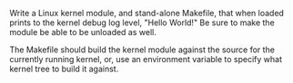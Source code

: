 Write a Linux kernel module, and stand-alone Makefile, that when loaded
prints to the kernel debug log level, "Hello World!"  Be sure to make
the module be able to be unloaded as well.

The Makefile should build the kernel module against the source for the
currently running kernel, or, use an environment variable to specify
what kernel tree to build it against.